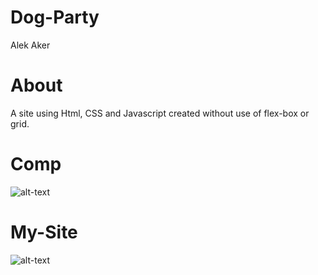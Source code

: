 
# Dog-Party
Alek Aker

# About
A site using Html, CSS and Javascript created without use of flex-box or grid.

# Comp
![alt-text](http://frontend.turing.io/assets/images/dog-party-js-edition.jpg)

# My-Site
![alt-text](https://farm5.staticflickr.com/4844/47354610882_5cbcd56044_c.jpg)

